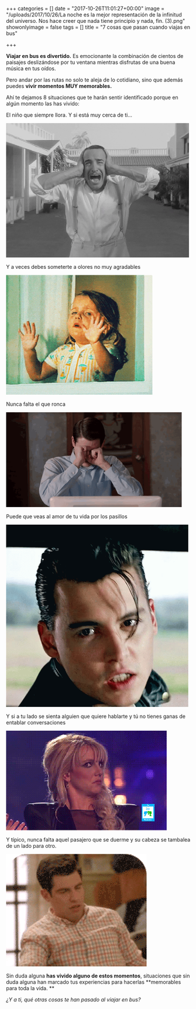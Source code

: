 +++
categories = []
date = "2017-10-26T11:01:27+00:00"
image = "/uploads/2017/10/26/La noche es la mejor representación de la infinitud del universo. Nos hace creer que nada tiene principio y nada, fin. (3).png"
showonlyimage = false
tags = []
title = "7 cosas que pasan cuando viajas en bus"

+++


**Viajar en bus es divertido.** Es emocionante la combinación de cientos de paisajes deslizándose por tu ventana mientras disfrutas de una buena música en tus oídos.

Pero andar por las rutas no solo te aleja de lo cotidiano, sino que además puedes **vivir momentos MUY memorables.**

Ahí te dejamos 8 situaciones que te harán sentir identificado porque en algún momento las has vivido:

El niño que siempre llora. Y si está muy cerca de ti...

![](/uploads/2017/10/26/tumblr_lyl1zutw061qe6mn3o1_5002.gif)

Y a veces debes someterte a olores no muy agradables

![](/uploads/2017/10/26/anigif_enhanced-7900-1430816304-13.gif)

Nunca falta el que ronca

![](/uploads/2017/10/26/d6dca44f3489451b828bc7037b73bfd2_th-1.jpg)

Puede que veas al amor de tu vida por los pasillos

![](/uploads/2017/10/26/tenor.gif)

Y si a tu lado se sienta alguien que quiere hablarte y tú no tienes ganas de entablar conversaciones

![](/uploads/2017/10/26/587d71ef29d1e.gif)

Y típico, nunca falta aquel pasajero que se duerme y su cabeza se tambalea de un lado para otro.

![](/uploads/2017/10/26/59f0ff29cffbc865366886.gif)

Sin duda alguna **has vivido alguno de estos momentos**, situaciones que sin duda alguna han marcado tus experiencias para hacerlas **memorables para toda la vida. **

*¿Y a ti, qué otras cosas te han pasado al viajar en bus?*